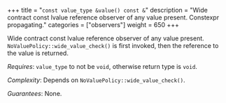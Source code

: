 +++
title = "`const value_type &value() const &`"
description = "Wide contract const lvalue reference observer of any value present. Constexpr propagating."
categories = ["observers"]
weight = 650
+++

Wide contract const lvalue reference observer of any value present. `NoValuePolicy::wide_value_check()` is first invoked, then the reference to the value is returned.

*Requires*: `value_type` to not be `void`, otherwise return type is `void`.

*Complexity*: Depends on `NoValuePolicy::wide_value_check()`.

*Guarantees*: None.
